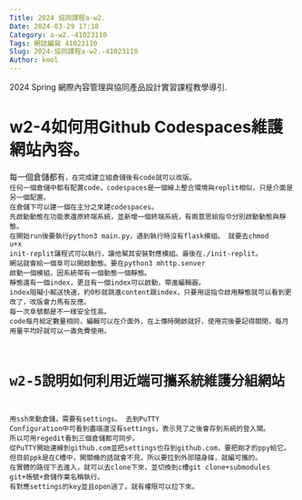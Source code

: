 ```yaml
---
Title: 2024 協同課程a-w2.
Date: 2024-03-29 17:18
Category: a-w2.-41023110
Tags: 網誌編寫 41023110
Slug: 2024-協同課程a-w2.-41023110
Author: kmol
---
```


2024 Spring 網際內容管理與協同產品設計實習課程教學導引.

<!-- PELICAN_END_SUMMARY -->

# w2-4如何用Github Codespaces維護網站內容。
每一個倉儲都有<code>，在完成建立組倉儲後有code就可以改版。
任何一個倉儲中都有配置code，codespaces是一個線上整合環境與replit相似，只是介面是另一個配置。
在倉儲下可以建一個在主分之來建codespaces。
先啟動動態在功能表還原終端系統，並新增一個終端系統，有兩意思給指令分別啟動動態與靜態。
在開始run後要執行python3 main.py，遇到執行時沒有flask模組。
就要去chmod u+x init-replit讓程式可以執行，讓他幫其安裝對應模組。最後在./init-replit。
網站就會給一個阜可以開啟動態。要在python3 mhttp.senver 啟動一個模組，因系統帶有一個動態一個靜態。
靜態還有一個index，更且有一個index可以啟動，帶進編輯器。
index阻礙小輸送快速，約0秒就跳進content跟index，只要用這指令啟用靜態就可以看到更改了，改版會力馬有反應。
每一次阜號都是不一樣安全性高。
code每月給定數量相同，編輯可以在介面外，在上傳時開啟就好，使用完後要記得關閉，每月用量平均好就可以一直免費使用。
# w2-5說明如何利用近端可攜系統維護分組網站
用ssh來動倉儲，需要有settings。
去到PuTTY Configuration中可看到盡端還沒有settings，表示見了之後會存到系統的登入閘。
所以可用regedit看到三個倉儲都可同步。
從PuTTY開始連線到github.com並把settings也存到github.com，要把剛才的ppy給它。
但目前ppk是在C槽中，開關機的話就會不見，所以要拉到外部隨身碟，就編可攜的。
在實體的路徑下去進入，就可以去clone下來，並切換到c槽git clone+submodules git+帳號+倉儲作業名稱執行。
有對應settings的key並且open過了，就有權限可以拉下來。